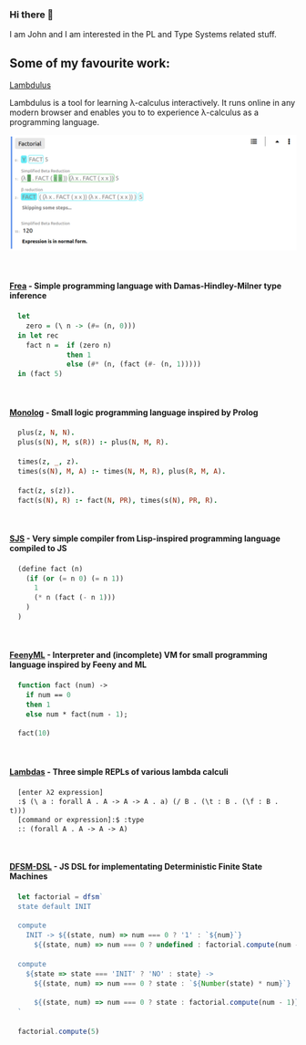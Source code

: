 ### Hi there 👋

I am John and I am interested in the PL and Type Systems related stuff.

## Some of my favourite work:

[Lambdulus](https://github.com/lambdulus/frontend)

Lambdulus is a tool for learning λ-calculus interactively. It runs online in any modern browser and enables you to to experience λ-calculus as a programming language.

![Screenshot of the part of the Lambdulus web interface](./imgs/lambdulus-frontend-fact.png)

<!--
### Core module of the Lambdulus

[repo](https://github.com/lambdulus/core)

-->

<br>


#### [Frea](https://github.com/Taskkill/frea) - Simple programming language with Damas-Hindley-Milner type inference

```haskell
  let
    zero = (\ n -> (#= (n, 0)))
  in let rec
    fact n =  if (zero n)
              then 1
              else (#* (n, (fact (#- (n, 1)))))
  in (fact 5)
```

<br>

#### [Monolog](https://github.com/Taskkill/monolog) - Small logic programming language inspired by Prolog

```prolog
  plus(z, N, N).
  plus(s(N), M, s(R)) :- plus(N, M, R).
  
  times(z, _, z).
  times(s(N), M, A) :- times(N, M, R), plus(R, M, A).
  
  fact(z, s(z)).
  fact(s(N), R) :- fact(N, PR), times(s(N), PR, R).
```

<br>

#### [SJS](https://github.com/Taskkill/sjs) - Very simple compiler from Lisp-inspired programming language compiled to JS

```lisp
  (define fact (n)
    (if (or (= n 0) (= n 1))
      1
      (* n (fact (- n 1)))
    )
  )
```

<br>

#### [FeenyML](https://github.com/Taskkill/FeenyML) - Interpreter and (incomplete) VM for small programming language inspired by Feeny and ML

```ml
  function fact (num) ->
    if num == 0
    then 1
    else num * fact(num - 1);

  fact(10)
```

<br>

#### [Lambdas](https://github.com/Taskkill/lambdas) - Three simple REPLs of various lambda calculi

```
  [enter λ2 expression]
  :$ (\ a : forall A . A -> A -> A . a) (/ B . (\t : B . (\f : B . t)))
  [command or expression]:$ :type
  :: (forall A . A -> A -> A)
```

<br>

#### [DFSM-DSL](https://github.com/Taskkill/dfsm-dsl) - JS DSL for implementating Deterministic Finite State Machines

```javascript
  let factorial = dfsm`
  state default INIT

  compute
    INIT -> ${(state, num) => num === 0 ? '1' : `${num}`}
      ${(state, num) => num === 0 ? undefined : factorial.compute(num - 1)} .

  compute
    ${state => state === 'INIT' ? 'NO' : state} ->
      ${(state, num) => num === 0 ? state : `${Number(state) * num}`}
      
      ${(state, num) => num === 0 ? state : factorial.compute(num - 1)} .
  `

  factorial.compute(5)
```